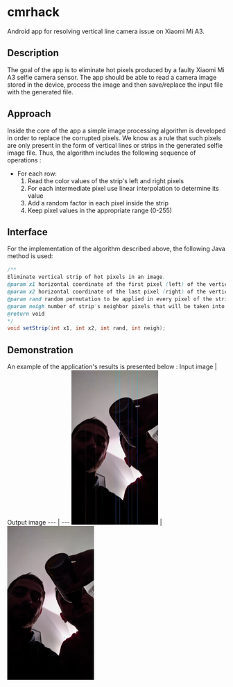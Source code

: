 # cmrhack
Android app for resolving vertical line camera issue on Xiaomi Mi A3.

## Description
The goal of the app is to eliminate hot pixels produced by a faulty Xiaomi Mi A3 selfie camera sensor.
The app should be able to read a camera image stored in the device, process the image and then save/replace the input file with the generated file.

## Approach
Inside the core of the app a simple image processing algorithm is developed in order to replace the corrupted pixels.
We know as a rule that such pixels are only present in the form of vertical lines or strips in the generated selfie image file.
Thus, the algorithm includes the following sequence of operations :
- For each row:
  1. Read the color values of the strip's left and right pixels 
  2. For each intermediate pixel use linear interpolation to determine its value
  3. Add a random factor in each pixel inside the strip
  4. Keep pixel values in the appropriate range (0-255)

## Interface
For the implementation of the algorithm described above, the following Java method is used:
```java
/**
Eliminate vertical strip of hot pixels in an image.
@param x1 horizontal coordinate of the first pixel (left) of the vertical strip range
@param x2 horizontal coordinate of the last pixel (right) of the vertical strip range
@param rand random permutation to be applied in every pixel of the strip
@param neigh number of strip's neighbor pixels that will be taken into account
@return void
*/
void setStrip(int x1, int x2, int rand, int neigh);
```

## Demonstration
An example of the application's results is presented below :
Input image | Output image 
--- | ---
<img src="assets/inp_img.jpg" alt="drawing" style="width:200px;"/> | <img src="assets/out_img.jpg" alt="drawing" style="width:200px;"/>
